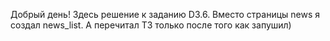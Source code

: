 Добрый день! Здесь решение к заданию D3.6. Вместо страницы news я создал news_list. А перечитал ТЗ только после того как запушил)
